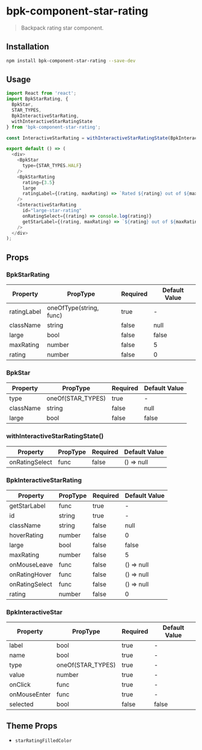 # bpk-component-star-rating

> Backpack rating star component.

## Installation

```sh
npm install bpk-component-star-rating --save-dev
```

## Usage

```js
import React from 'react';
import BpkStarRating, {
  BpkStar,
  STAR_TYPES,
  BpkInteractiveStarRating,
  withInteractiveStarRatingState
} from 'bpk-component-star-rating';

const InteractiveStarRating = withInteractiveStarRatingState(BpkInteractiveStarRating);

export default () => (
  <div>
    <BpkStar
      type={STAR_TYPES.HALF}
    />
    <BpkStarRating
      rating={3.5}
      large
      ratingLabel={(rating, maxRating) => `Rated ${rating} out of ${maxRating} stars`}
    />
    <InteractiveStarRating
      id="large-star-rating"
      onRatingSelect={(rating) => console.log(rating)}
      getStarLabel={(rating, maxRating) => `${rating} out of ${maxRating} stars`}
    />
  </div>
);
```

## Props

### BpkStarRating

| Property       | PropType                | Required | Default Value |
| -------------- | ----------------------- | -------- | ------------- |
| ratingLabel    | oneOfType(string, func) | true     | -             |
| className      | string                  | false    | null          |
| large          | bool                    | false    | false         |
| maxRating      | number                  | false    | 5             |
| rating         | number                  | false    | 0             |

### BpkStar

| Property    | PropType          | Required | Default Value |
| ----------- | ----------------- | -------- | ------------- |
| type        | oneOf(STAR_TYPES) | true     | -             |
| className   | string            | false    | null          |
| large       | bool              | false    | false         |

### withInteractiveStarRatingState()

| Property       | PropType | Required | Default Value |
| -------------- | -------- | -------- | ------------- |
| onRatingSelect | func     | false    | () => null    |

### BpkInteractiveStarRating

| Property       | PropType | Required | Default Value |
| -------------- | -------- | -------- | ------------- |
| getStarLabel   | func     | true     | -             |
| id             | string   | true     | -             |
| className      | string   | false    | null          |
| hoverRating    | number   | false    | 0             |
| large          | bool     | false    | false         |
| maxRating      | number   | false    | 5             |
| onMouseLeave   | func     | false    | () => null    |
| onRatingHover  | func     | false    | () => null    |
| onRatingSelect | func     | false    | () => null    |
| rating         | number   | false    | 0             |

### BpkInteractiveStar

| Property     | PropType          | Required | Default Value |
| ------------ | ----------------- | -------- | ------------- |
| label        | bool              | true     | -             |
| name         | bool              | true     | -             |
| type         | oneOf(STAR_TYPES) | true     | -             |
| value        | number            | true     | -             |
| onClick      | func              | true     | -             |
| onMouseEnter | func              | true     | -             |
| selected     | bool              | false    | false         |

## Theme Props

* `starRatingFilledColor`